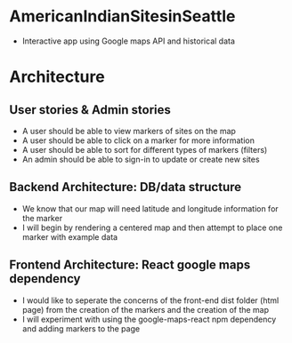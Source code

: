 # AmericanIndianSitesinSeattle
- Interactive app using Google maps API and historical data

# Architecture
## User stories & Admin stories
- A user should be able to view markers of sites on the map
- A user should be able to click on a marker for more information
- A user should be able to sort for different types of markers (filters)
- An admin should be able to sign-in to update or create new sites
## Backend Architecture: DB/data structure
- We know that our map will need latitude and longitude information for the marker
- I will begin by rendering a centered map and then attempt to place one marker with example data
## Frontend Architecture: React google maps dependency
- I would like to seperate the concerns of the front-end dist folder (html page) from the creation of the markers and the creation of the map
- I will experiment with using the google-maps-react npm dependency and adding markers to the page

